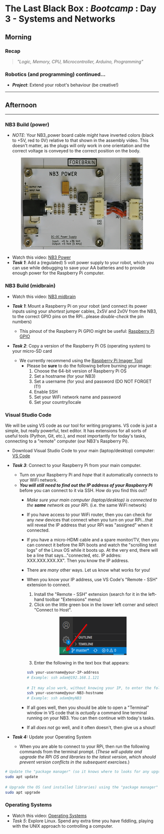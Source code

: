 # The Last Black Box : *Bootcamp* : Day 3 - Systems and Networks

## Morning

### Recap

> *"Logic, Memory, CPU, Microcontroller, Arduino, Programming"*

### Robotics (and programming) continued...

- ***Project***: Extend your robot's behaviour (be creative!)

----

## Afternoon

----

### NB3 Build (power)

- *NOTE*: Your NB3_power board cable *might* have inverted colors (black to +5V, red to 0V) relative to that shown in the assembly video. This doesn't matter, as the plugs will only work in one orientation and the correct voltage is conveyed to the correct position on the body.

<p align="center">
<img src="resources/images/NB3_power_wiring.png" alt="NB3 power wiring" width="400" height="300">
</p>

- Watch this video: [NB3 Power](https://vimeo.com/626839902)
- ***Task 1***: Add a (regulated) 5 volt power supply to your robot, which you can use while debugging to save your AA batteries and to provide enough power for the Raspberry Pi computer.

### NB3 Build (midbrain)

- Watch this video: [NB3 midbrain](https://vimeo.com/627777644)

- ***Task 1***: Mount a Raspberry Pi on your robot (and connect its power inputs using your *shortest* jumper cables, 2x5V and 2x0V from the NB3, to the correct GPIO pins on the RPi...please *double-check* the pin numbers)
  - This pinout of the Raspberry Pi GPIO might be useful: [Raspberry Pi GPIO](resources/images/rpi_GPIO_pinout.png)
- ***Task 2***: Copy a version of the Raspberry Pi OS (operating system) to your micro-SD card
  - We currently recommend using the [Raspberry Pi Imager Tool](https://www.raspberrypi.com/software/)
    - Please be **sure** to do the following before burning your image:
      1. Choose the 64-bit version of Raspberry Pi OS
      2. Set a hostname (for your NB3)
      3. Set a username (for you) and password (DO NOT FORGET IT!)
      4. Enable SSH
      5. Set your WiFi network name and password
      6. Set your country/locale

### Visual Studio Code
We will be using VS code as our tool for writing programs. VS code is just a simple, but really powerful, text editor. It has extensions for all sorts of useful tools (Python, Git, etc.), and most importantly for today's tasks, connecting to a "remote" computer (our NB3's Raspberry Pi).

  - Download Visual Studio Code to your main (laptop/desktop) computer: [VS Code](https://code.visualstudio.com/Download)

- ***Task 3***: Connect to your Raspberry Pi from your main computer.
  - Turn on your Raspberry Pi and *hope* that it automatically connects to your WiFi network.
  - ***You will still need to find out the IP address of your Raspberry Pi*** before you can connect to it via SSH. How do you find this out?
    - *Make sure your main computer (laptop/desktop) is connected to the ***same*** network as your RPi.* (i.e. the same WiFi network)
    - If you have access to your WiFi router, then you can check for any *new* devices that connect when you turn on your RPi...that will reveal the IP address that your RPi was "assigned" when it connected.
    - If you have a micro-HDMI cable and a spare monitor/TV, then you can connect it before the RPi boots and watch the "scrolling text logs" of the Linux OS while it boots up. At the very end, there will be a line that says..."connected, etc. IP addres: XXX.XXX.XXX.XX". Then you know the IP address.
    - There are *many* other ways. Let us know what works for you!
    - When you know your IP address, use VS Code's "Remote - SSH" extension to connect.
      1. Install the "Remote - SSH" extension (search for it in the left-hand toolbar "Extensions" menu)
      2. Click on the little green box in the lower left corner and select "Connect to Host".

        <p align="center">
        <img src="resources/images/remote-ssh-button.png" alt="Remote SH" width="220" height="125">
        </p>

      3. Enter the following in the text box that appears:

      ```bash
      ssh your-username@your-IP-address
      # Example: ssh adam@192.168.1.121

      # It may also work, without knowing your IP, to enter the following
      ssh your-username@your-NB3-hostname
      # Example: ssh adam@myNB3
      ```
    - If all goes well, then you should be able to open a "Terminal" window in VS code that is *actually* a command line terminal running on your NB3. You can then continue with today's tasks.
    - If all *does not* go well, and it often doesn't, then give us a shout!

- ***Task 4:*** Update your Operating System
  - When you are able to connect to your RPi, then run the following commands from the terminal prompt. (*These will update and upgrade the RPi OS and libraries to the latest version, which should prevent version conflicts in the subsequent exercises.*)

```bash
# Update the "package manager" (so it knows where to looks for any upgrades)
sudo apt update

# Upgrade the OS (and installed libraries) using the "package manager"
sudo apt upgrade
```

### Operating Systems

- Watch this video: [Operating Systems](https://vimeo.com/630456267)
- *Task 5*: Explore Linux. Spend any extra time you have fiddling, playing with the UNIX approach to controlling a computer.

